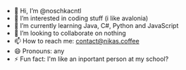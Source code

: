 - 👋 Hi, I’m @noschkacntl
- 👀 I’m interested in coding stuff (i like avalonia)
- 🌱 I’m currently learning Java, C#, Python and JavaScript
- 💞️ I’m looking to collaborate on nothing
- 📫 How to reach me: contact@nikas.coffee
- 😄 Pronouns: any
- ⚡ Fun fact: I'm like an inportant person at my school?

